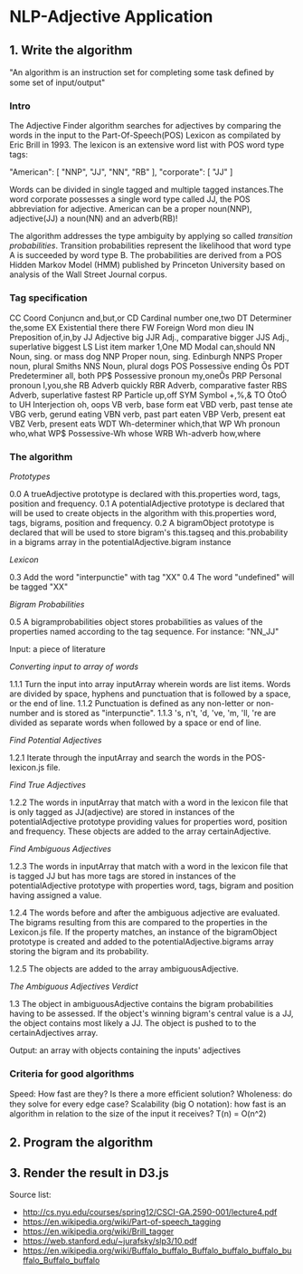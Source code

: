 
# NLP-Adjective Application

## 1. Write the algorithm

"An algorithm is an instruction set for completing some task deﬁned by some set of input/output" 

### Intro

The Adjective Finder algorithm searches for adjectives by comparing the words in the input to the Part-Of-Speech(POS) Lexicon as compilated by Eric Brill in 1993. The lexicon is an extensive word list with POS word type tags:

 "American": [
        "NNP", 
        "JJ", 
        "NN", 
        "RB"
    ], 
 "corporate": [
        "JJ"
    ]

Words can be divided in single tagged and multiple tagged instances.The word corporate possesses a single word type called JJ, the POS abbreviation for adjective. American can be a proper noun(NNP), adjective(JJ) a noun(NN) and an adverb(RB)!

The algorithm addresses the type ambiguity by applying so called _transition probabilities_. 
Transition probabilities represent the likelihood that word type A is succeeded by word type B. The probabilities are derived from a POS Hidden Markov Model (HMM) published by Princeton University based on analysis of the Wall Street Journal corpus. 

### Tag specification

CC Coord Conjuncn           and,but,or
CD Cardinal number          one,two
DT Determiner               the,some
EX Existential there        there
FW Foreign Word             mon dieu
IN Preposition              of,in,by
JJ Adjective                big
JJR Adj., comparative       bigger
JJS Adj., superlative       biggest
LS List item marker         1,One
MD Modal                    can,should
NN Noun, sing. or mass      dog
NNP Proper noun, sing.      Edinburgh
NNPS Proper noun, plural    Smiths
NNS Noun, plural            dogs
POS Possessive ending       Õs
PDT Predeterminer           all, both
PP$ Possessive pronoun      my,oneÕs
PRP Personal pronoun         I,you,she
RB Adverb                   quickly
RBR Adverb, comparative     faster
RBS Adverb, superlative     fastest
RP Particle                 up,off
SYM Symbol                  +,%,&
TO ÒtoÓ                     to
UH Interjection             oh, oops
VB verb, base form          eat
VBD verb, past tense        ate
VBG verb, gerund            eating
VBN verb, past part         eaten
VBP Verb, present           eat
VBZ Verb, present           eats
WDT Wh-determiner           which,that
WP Wh pronoun               who,what
WP$ Possessive-Wh           whose
WRB Wh-adverb               how,where

### The algorithm

_Prototypes_

0.0 A trueAdjective prototype is declared with this.properties word, tags, position and frequency.
0.1 A potentialAdjective prototype is declared that will be used to create objects in the algorithm with this.properties word, tags, bigrams, position and frequency.
0.2 A bigramObject prototype is declared that will be used to store bigram's this.tagseq and this.probability in a bigrams array in the potentialAdjective.bigram instance

_Lexicon_

0.3 Add the word "interpunctie" with tag "XX"
0.4 The word "undefined" will be tagged "XX"

_Bigram Probabilities_

0.5 A bigramprobabilities object stores probabilities as values of the properties named according to the tag sequence. For instance: "NN_JJ"

Input: a piece of literature

_Converting input to array of words_

1.1.1 Turn the input into array inputArray wherein words are list items. Words are divided by space, hyphens and punctuation that is followed by a space, or the end of line. 
1.1.2 Punctuation is defined as any non-letter or non-number and is stored as "interpunctie".
1.1.3 's, n't, 'd, 've, 'm, 'll, 're are divided as separate words when followed by a space or end of line.

_Find Potential Adjectives_

1.2.1 Iterate through the inputArray and search the words in the POS-lexicon.js file. 

_Find True Adjectives_

1.2.2 The words in inputArray that match with a word in the lexicon file that is only tagged as JJ(adjective) are stored in instances of the potentialAdjective prototype providing values for properties word, position and frequency. These objects are added to the array certainAdjective.

_Find Ambiguous Adjectives_

1.2.3 The words in inputArray that match with a word in the lexicon file that is tagged JJ but has more tags are stored in instances of the potentialAdjective prototype with properties word, tags, bigram and position having assigned a value.

1.2.4 The words before and after the ambiguous adjective are evaluated. The bigrams resulting from this are compared to the properties in the Lexicon.js file. If the property matches, an instance of the bigramObject prototype is created and added to the potentialAdjective.bigrams array storing the bigram and its probability.

1.2.5 The objects are added to the array ambiguousAdjective.

_The Ambiguous Adjectives Verdict_

1.3 The object in ambiguousAdjective contains the bigram probabilities having to be assessed. If the object's winning bigram's central value is a JJ, the object contains most likely a JJ. The object is pushed to to the certainAdjectives array. 

Output: an array with objects containing the inputs' adjectives

### Criteria for good algorithms

Speed: How fast are they? Is there a more efﬁcient solution? Wholeness: do they solve for every edge case? Scalability (big O notation): how fast is an algorithm in relation to the size of the input it receives? T(n) = O(n^2)

## 2. Program the algorithm
## 3. Render the result in D3.js

Source list:
* http://cs.nyu.edu/courses/spring12/CSCI-GA.2590-001/lecture4.pdf 
* https://en.wikipedia.org/wiki/Part-of-speech_tagging
* https://en.wikipedia.org/wiki/Brill_tagger 
* https://web.stanford.edu/~jurafsky/slp3/10.pdf
* https://en.wikipedia.org/wiki/Buffalo_buffalo_Buffalo_buffalo_buffalo_buffalo_Buffalo_buffalo 